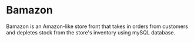 # Bamazon
Bamazon is an Amazon-like store front that takes in orders from customers and depletes stock from the store's inventory using mySQL database. 
